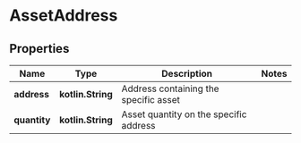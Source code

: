 
# AssetAddress

## Properties
Name | Type | Description | Notes
------------ | ------------- | ------------- | -------------
**address** | **kotlin.String** | Address containing the specific asset | 
**quantity** | **kotlin.String** | Asset quantity on the specific address | 



